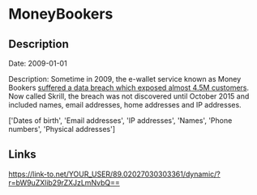 # MoneyBookers

## Description

Date: 2009-01-01

Description:
Sometime in 2009, the e-wallet service known as Money Bookers <a href="http://www.forbes.com/sites/thomasbrewster/2015/11/30/paysafe-optimal-neteller-moneybookers-gambling-cyberattacks-data-breach/" target="_blank" rel="noopener">suffered a data breach which exposed almost 4.5M customers</a>. Now called Skrill, the breach was not discovered until October 2015 and included names, email addresses, home addresses and IP addresses.


['Dates of birth', 'Email addresses', 'IP addresses', 'Names', 'Phone numbers', 'Physical addresses']

## Links

https://link-to.net/YOUR_USER/89.02027030303361/dynamic/?r=bW9uZXlib29rZXJzLmNvbQ==